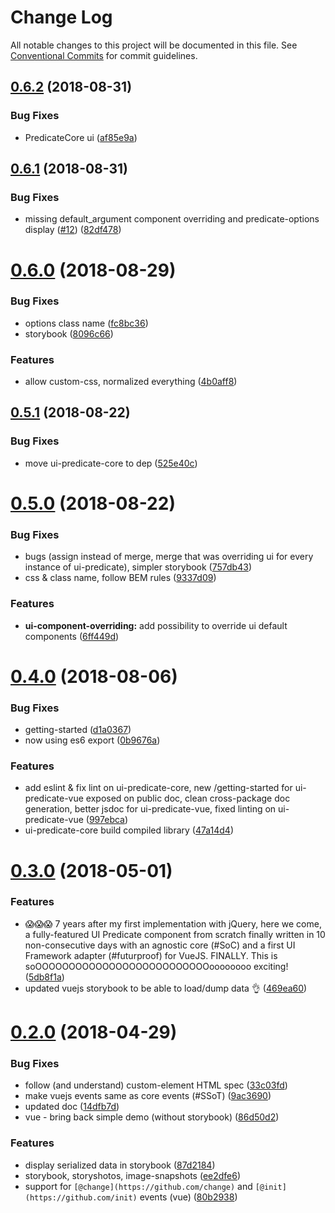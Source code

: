 # Change Log

All notable changes to this project will be documented in this file.
See [Conventional Commits](https://conventionalcommits.org) for commit guidelines.

<a name="0.6.2"></a>
## [0.6.2](https://github.com/FGRibreau/ui-predicate/compare/ui-predicate-vue@0.6.1...ui-predicate-vue@0.6.2) (2018-08-31)


### Bug Fixes

* PredicateCore ui ([af85e9a](https://github.com/FGRibreau/ui-predicate/commit/af85e9a))




<a name="0.6.1"></a>
## [0.6.1](https://github.com/FGRibreau/ui-predicate/compare/ui-predicate-vue@0.6.0...ui-predicate-vue@0.6.1) (2018-08-31)


### Bug Fixes

* missing default_argument component overriding and predicate-options display ([#12](https://github.com/FGRibreau/ui-predicate/issues/12)) ([82df478](https://github.com/FGRibreau/ui-predicate/commit/82df478))




<a name="0.6.0"></a>
# [0.6.0](https://github.com/FGRibreau/ui-predicate/compare/ui-predicate-vue@0.5.1...ui-predicate-vue@0.6.0) (2018-08-29)


### Bug Fixes

* options class name ([fc8bc36](https://github.com/FGRibreau/ui-predicate/commit/fc8bc36))
* storybook ([8096c66](https://github.com/FGRibreau/ui-predicate/commit/8096c66))


### Features

* allow custom-css, normalized everything ([4b0aff8](https://github.com/FGRibreau/ui-predicate/commit/4b0aff8))




<a name="0.5.1"></a>
## [0.5.1](https://github.com/FGRibreau/ui-predicate/compare/ui-predicate-vue@0.5.0...ui-predicate-vue@0.5.1) (2018-08-22)


### Bug Fixes

* move ui-predicate-core to dep ([525e40c](https://github.com/FGRibreau/ui-predicate/commit/525e40c))




<a name="0.5.0"></a>
# [0.5.0](https://github.com/FGRibreau/ui-predicate/compare/ui-predicate-vue@0.4.0...ui-predicate-vue@0.5.0) (2018-08-22)


### Bug Fixes

* bugs (assign instead of merge, merge that was overriding ui for every instance of ui-predicate), simpler storybook ([757db43](https://github.com/FGRibreau/ui-predicate/commit/757db43))
* css & class name, follow BEM rules ([9337d09](https://github.com/FGRibreau/ui-predicate/commit/9337d09))


### Features

* **ui-component-overriding:** add possibility to override ui default components ([6ff449d](https://github.com/FGRibreau/ui-predicate/commit/6ff449d))




<a name="0.4.0"></a>
# [0.4.0](https://github.com/FGRibreau/ui-predicate/compare/ui-predicate-vue@0.3.0...ui-predicate-vue@0.4.0) (2018-08-06)


### Bug Fixes

* getting-started ([d1a0367](https://github.com/FGRibreau/ui-predicate/commit/d1a0367))
* now using es6 export ([0b9676a](https://github.com/FGRibreau/ui-predicate/commit/0b9676a))


### Features

* add eslint & fix lint on ui-predicate-core, new /getting-started for ui-predicate-vue exposed on public doc, clean cross-package doc generation, better jsdoc for ui-predicate-vue, fixed linting on ui-predicate-vue ([997ebca](https://github.com/FGRibreau/ui-predicate/commit/997ebca))
* ui-predicate-core build compiled library ([47a14d4](https://github.com/FGRibreau/ui-predicate/commit/47a14d4))




<a name="0.3.0"></a>
# [0.3.0](https://github.com/FGRibreau/ui-predicate/compare/ui-predicate-vue@0.2.0...ui-predicate-vue@0.3.0) (2018-05-01)


### Features

* 😱😱😱 7 years after my first implementation with jQuery, here we come, a fully-featured UI Predicate component from scratch finally written in 10 non-consecutive days with an agnostic core (#SoC) and a first UI Framework adapter (#futurproof) for VueJS. FINALLY. This is soOOOOOOOOOOOOOOOOOOOOOOOOOOoooooooo exciting! ([5db8f1a](https://github.com/FGRibreau/ui-predicate/commit/5db8f1a))
* updated vuejs storybook to be able to load/dump data 👌 ([469ea60](https://github.com/FGRibreau/ui-predicate/commit/469ea60))




<a name="0.2.0"></a>
# [0.2.0](https://github.com/FGRibreau/ui-predicate/compare/ui-predicate-vue@0.1.2...ui-predicate-vue@0.2.0) (2018-04-29)


### Bug Fixes

* follow (and understand) custom-element HTML spec ([33c03fd](https://github.com/FGRibreau/ui-predicate/commit/33c03fd))
* make vuejs events same as core events (#SSoT) ([9ac3690](https://github.com/FGRibreau/ui-predicate/commit/9ac3690))
* updated doc ([14dfb7d](https://github.com/FGRibreau/ui-predicate/commit/14dfb7d))
* vue - bring back simple demo (without storybook) ([86d50d2](https://github.com/FGRibreau/ui-predicate/commit/86d50d2))


### Features

* display serialized data in storybook ([87d2184](https://github.com/FGRibreau/ui-predicate/commit/87d2184))
* storybook, storyshotos, image-snapshots ([ee2dfe6](https://github.com/FGRibreau/ui-predicate/commit/ee2dfe6))
* support for `[@change](https://github.com/change)` and `[@init](https://github.com/init)` events (vue) ([80b2938](https://github.com/FGRibreau/ui-predicate/commit/80b2938))
